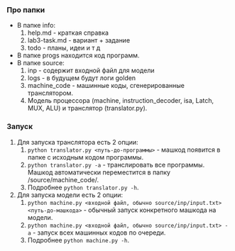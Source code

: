 ### Про папки
- В папке info:
  1. help.md - краткая справка
  2. lab3-task.md - вариант + задание
  3. todo - планы, идеи и т д
- В папке progs находится код программ.
- В папке source:
  1. inp - содержит входной файл для модели
  2. logs - в будущем будут логи golden
  3. machine_code - машинные коды, сгенерированные транслятором. 
  4. Модель процессора (machine, instruction_decoder, isa, Latch, MUX, ALU) и транслятор (translator.py).

### Запуск
1. Для запуска транслятора есть 2 опции:
   1. ```python translator.py <путь-до-программы>``` -  машкод появится в папке с исходным кодом программы.
   2. ```python translator.py -a``` - транслировать все программы. Машкод автоматически переместится в папку /source/machine_code/.
   3. Подробнее ```python translator.py -h```.
2. Для запуска модели есть 2 опции:
   1. ```python machine.py <входной файл, обычно source/inp/input.txt> <путь-до-машкода>``` - обычный запуск конкретного машкода на модели.
   2. ```python machine.py <входной файл, обычно source/inp/input.txt> -a``` - запуск всех машинных кодов по очереди.
   3. Подробнее ```python machine.py -h```.
   
